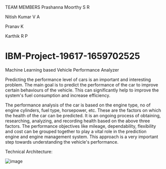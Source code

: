 
TEAM MEMBERS
Prashanna Moorthy S R

Nitish Kumar V A

Pranav K

Karthik R P

# IBM-Project-19617-1659702525
Machine Learning based Vehicle Performance Analyzer

Predicting the performance level of cars is an important and interesting problem. The main goal is to predict the performance of the car to improve certain behaviours of the vehicle. This can significantly help to improve the system's fuel consumption and increase efficiency.

The performance analysis of the car is based on the engine type, no of engine cylinders, fuel type, horsepower, etc. These are the factors on which the health of the car can be predicted. It is an ongoing process of obtaining, researching, analyzing, and recording health based on the above three factors. The performance objectives like mileage, dependability, flexibility and cost can be grouped together to play a vital role in the prediction engine and engine management system. This approach is a very important step towards understanding the vehicle's performance.

Technical Architecture:


![image](https://user-images.githubusercontent.com/88783952/200159996-7cb312a1-0abe-44b6-8760-d802e6517ea9.png)


